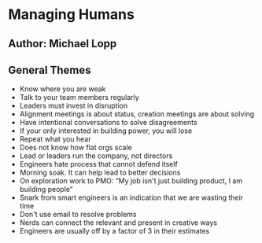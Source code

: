# Managing Humans
## Author: Michael Lopp

## General Themes
- Know where you are weak
- Talk to your team members regularly
- Leaders must invest in disruption
- Alignment meetings is about status, creation meetings are about solving
- Have intentional conversations to solve disagreements
- If your only interested in building power, you will lose
- Repeat what you hear
- Does not know how flat orgs scale
- Lead or leaders run the company, not directors
- Engineers hate process that cannot defend itself
- Morning soak. It can help lead to better decisions
- On exploration work to PMO: “My job isn't just building product, I am building people”
- Snark from smart engineers is an indication that we are wasting their time
- Don't use email to resolve problems
- Nerds can connect the relevant and present in creative ways
- Engineers are usually off by a factor of 3 in their estimates
